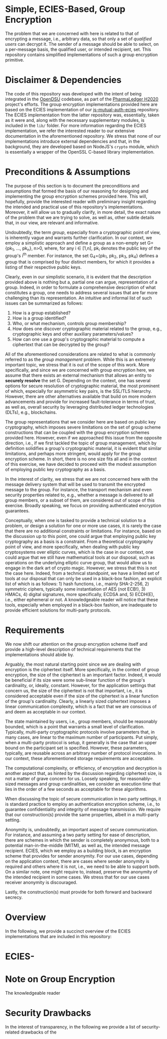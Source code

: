 # Simple, ECIES-Based, Group Encryption

The problem that we are concerned with here is related to that of encrypting a message, i.e., arbitrary data, so that only a set of *qualified users* can decrypt it. The sender of a message should be able to select, on a per-message basis, the qualified user, or intended recipient, set. This repository contains simplified implementations of such a group encryption primitive.

# Disclaimer & Dependencies
The code of this repository was developed with the intent of being integrated in the [OpenDSU](https://github.com/PrivateSky/OpenDSU) codebase, as part of the [PharmaLedger H2020](https://pharmaledger.eu/) project's efforts. The group encryption implementations provided here are based on the ECIES implementation of our [js-mutual-auth-ecies](https://github.com/cpatsonakis/js-mutual-auth-ecies) repository. The ECIES implementation from the latter repository was, essentially, taken as it were and, along with the necessary supplementary modules, is included in the `lib/` folder. For more information regarding the ECIES implementation, we refer the interested reader to our extensive documentation in the aforementioned repository. We stress that none of our implementations introduce external dependencies and that, in the background, they are developed based on NodeJS's `crypto` module, which is essentially a wrapper of the OpenSSL C-based library implementation.

# Preconditions & Assumptions

The purpose of this section is to document the preconditions and assumptions that formed the basis of our reasoning for designing and implementing the group encryption schemes provided here. This will, hopefully, provide the interested reader with preliminary insight regarding the intended and practical use of this repository's implementations. Moreover, it will allow us to gradually clarify, in more detail, the exact nature of the problem that we are trying to solve, as well as, other subtle details that, in our view, are relevant and informative.

Undoubtedly, the term *group*, especially from a cryptographic point of view, is inherently vague and warrants further clarification. In our context, we employ a simplistic approach and define a group as a non-empty set G={pk<sub>1</sub>, ..., pk<sub>n</sub>}, n>0, where, for any i &#x2208; [1,n], pk<sub>i</sub> denotes the public key of the group's i<sup>th</sup> member. For instance, the set G<sub>4</sub>={pk<sub>1</sub>, pk<sub>2</sub>, pk<sub>3</sub>, pk<sub>4</sub>} defines a group that is comprised by four distinct members, for which it provides a listing of their respective public keys.

Clearly, even in our simplistic scenario, it is evident that the description provided above is nothing but a, partial one can argue, representation of a group. Indeed, in order to formulate a comprehensive description of what constitutes a group, one needs to address several issues that are far more challenging than its representation. An intuitive and informal list of such issues can be summarized as follows:

1. How is a group established?
1. How is a group identified?
1. Who, or what mechanism, controls group membership?
1. How does one discover cryptographic material related to the group, e.g., cryptographic keys and other auxiliary parameters/values?
1. How can one use a group's cryptographic material to compute a ciphertext that can be decrypted by the group?

All of the aforementioned considerations are related to what is commonly referred to as the *group management* problem. While this is an extremely important topic, we stress that it is out of the scope of this work. More specifically, and since we are concerned with group encryption here, we assume that there exists an external mechanism that allows an entity to **securely resolve** the set G. Depending on the context, one has several options for secure resolution of cryptographic material, the most prominent of which, especially for asymmetric key pairs, is the SSL/TLS hierarchy. However, there are other alternatives available that build on more modern advancements and provide for increased fault-tolerance in terms of trust, as well as, overall security by leveraging distributed ledger technologies (DLTs), e.g., blockchains. 

The group representations that we consider here are based on public key cryptography, which imposes severe limitations on the set of group scheme constructions that can be coupled with the group encryption schemes provided here. However, even if we approached this issue from the opposite direction, i.e., if we first tackled the topic of group management, which by definition solidifies a group's cryptographic material, it is evident that similar limitations, and perhaps more stringent, would apply for the group encryption scheme. In short, there is no one size fits all and in the context of this exercise, we have decided to proceed with the modest assumption of employing public key cryptography as a basis.

In the interest of clarity, we stress that we are not concerned here with the message delivery system that will be used to transmit the encrypted message to the group. For instance, the transport mechanism and even security properties related to, e.g., whether a message is delivered to all group members, or a subset of them, are considered out of scope of this exercise. Broadly speaking, we focus on providing authenticated encryption guarantees.

Conceptually, when one is tasked to provide a technical solution to a problem, or design a solution for one or more use cases, it is rarely the case that there are no additional constraints or limitations. For instance, based on the discussion up to this point, one could argue that employing public key cryptography as a basis is a constraint. From a theoretical cryptography point of view, and more specifically, when dealing with public key cryptosystems over elliptic curves, which is the case in our context, one could argue that we still have mathematical tools at our disposal, such as operations on the underlying elliptic curve group, that would allow us to engage in the dark art of crypto magic. However, we stress that this is not the case here. Indeed, from a technical standpoint, we have a limited set of tools at our disposal that can only be used in a black-box fashion, an explicit list of which is as follows: 1) hash functions, i.e., mainly SHA-2-256, 2) symmetric ciphers, typically some instantiation of AES (not ECB!), 3) HMACs, 4) digital signatures, more specifically, ECDSA and, 5) ECDH(E), i.e., either ephemeral or not. A knowledgeable reader will notice that these tools, especially when employed in a black-box fashion, are inadequate to provide efficient solutions for multi-party protocols.

# Requirements

We now shift our attention on the group encryption scheme itself and provide a high-level description of technical requirements that the implementations should abide by. 

Arguably, the most natural starting point since we are dealing with encryption is the ciphertext itself. More specifically, in the context of group encryption, the size of the ciphertext is an important factor. Indeed, it would be beneficial if its size were some sub-linear function of the group's cardinality, or, ideally, constant. However, for the application settings that concern us, the size of the ciphertext is not that important, i.e., it is considered acceptable even if the size of the ciphertext is a linear function of the group's cardinality. Clearly, a linearly sized ciphertext imposes a linear communication complexity, which is a fact that we are conscious of and deem as acceptable in our context.

The state maintained by users, i.e., group members, should be reasonably bounded, which is a point that warrants a small level of clarification. Typically, multi-party cryptographic protocols involve parameters that, in many cases, are linear to the maximum number of participants. Put simply, when a multi-party protocol is setup, it generally is the case that an upper bound on the participant set is specified. However, these parameters, typically, are reusable across an arbitrary number of protocol invocations. In our context, these aforementioned storage requirements are acceptable.

The computational complexity, or efficiency, of encryption and decryption is another aspect that, as hinted by the discussion regarding ciphertext size, is not a matter of grave concern for us. Loosely speaking, for reasonably-sized messages and group cardinalities, we consider an execution time that lies in the order of a few seconds as acceptable for these algorithms.

When discussing the topic of secure communication in two party settings, it is standard practice to employ an authentication encryption scheme, i.e., to guarantee confidentiality and integrity of message transmission. We require that our construction(s) provide the same properties, albeit in a multi-party setting.

Anonymity is, undoubtedly, an important aspect of secure communication. For instance, and assuming a two party setting for ease of description, there are schemes in which the sender is completely anonymous, both to a potential man-in-the-middle (MITM), as well as, the intended message recipient. ECIES, which we employ as a building block, is an encryption scheme that provides for sender anonymity. For our use cases, depending on the application context, there are cases where sender anonymity is required and others where it is not, i.e., we need to be able to support both. On a similar note, one might require to, instead, preserve the anonymity of the intended recipient in some cases. We stress that for our use cases receiver anonymity is discouraged.

Lastly, the construction(s) must provide for both forward and backward secrecy.

# Overview




In the following, we provide a succinct overview of the ECIES implementations that are included in this repository:

# ECIES-

# Note on Group Encryption

The knowledgeable reader


# Security Drawbacks

In the interest of transparency, in the following we provide a list of security-related drawbacks of the
